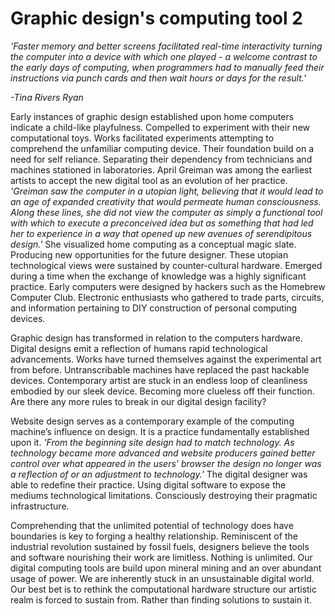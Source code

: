 # Graphic design's computing tool 2



*'Faster memory and better screens facilitated real-time interactivity turning the computer into a device with which one played - a welcome contrast to the early days of computing, when programmers had to manually feed their instructions via punch cards and then wait hours or days for the result.'*    

*-Tina Rivers Ryan*



Early instances of graphic design established upon home computers indicate a child-like playfulness. Compelled to experiment with their new computational toys. Works facilitated experiments attempting to comprehend the unfamiliar computing device. Their foundation build on a need for self reliance. Separating their dependency from technicians and machines stationed in laboratories. April Greiman was among the earliest artists to accept the new digital tool as an evolution of her practice. *'Greiman saw the computer in a utopian light, believing that it would lead to an age of expanded creativity that would permeate human consciousness. Along these lines, she did not view the computer as simply a functional tool with which to execute a preconceived idea but as something that had led her to experience in a way that opened up new avenues of serendipitous design.'* She visualized home computing as a conceptual magic slate. Producing new opportunities for the future designer. These utopian technological views were sustained by counter-cultural hardware. Emerged during a time when the exchange of knowledge was a highly significant practice. Early computers were designed by hackers such as the Homebrew Computer Club. Electronic enthusiasts who gathered to trade parts, circuits, and information pertaining to DIY construction of personal computing devices. 



Graphic design has transformed in relation to the computers hardware. Digital designs emit a reflection of humans rapid technological advancements. Works have turned themselves against the experimental art from before. Untranscribable machines have replaced the past hackable devices. Contemporary artist are stuck in an endless loop of cleanliness embodied by our sleek device. Becoming more clueless off their function. Are there any more rules to break in our digital design facility? 



Website design serves as a contemporary example of the computing machine’s influence on design. It is a practice fundamentally established upon it. *'From the beginning site design had to match technology. As technology became more advanced and website producers gained better control over what appeared in the users’ browser the design no longer was a reflection of or an adjustment to technology.'* The digital designer was able to redefine their practice. Using digital software to expose the mediums technological limitations. Consciously destroying their pragmatic infrastructure. 



Comprehending that the unlimited potential of technology does have boundaries is key to forging a healthy relationship. Reminiscent of the industrial revolution sustained by fossil fuels, designers believe the tools and software nourishing their work are limitless. Nothing is unlimited. Our digital computing tools are build upon mineral mining and an over abundant usage of power. We are inherently stuck in an unsustainable digital world. Our best bet is to rethink the computational hardware structure our artistic realm is forced to sustain from. Rather than finding solutions to sustain it. 
 
